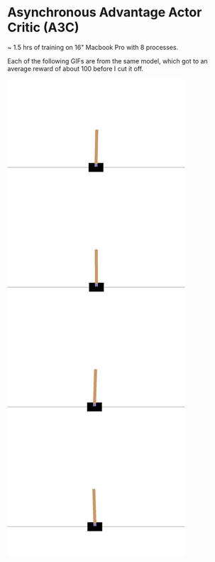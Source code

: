 # Asynchronous Advantage Actor Critic (A3C)

~ 1.5 hrs of training on 16" Macbook Pro with 8 processes.

Each of the following GIFs are from the same model, which got to an average reward of about 100 before I cut it off.

![Reward of 466](good_models/N1/cp_466.gif)
![Reward of 255](good_models/N1/cp_255.gif)
![Reward of 197](good_models/N1/cp_197.gif)
![Reward of 72](good_models/N1/cp_72.gif)
